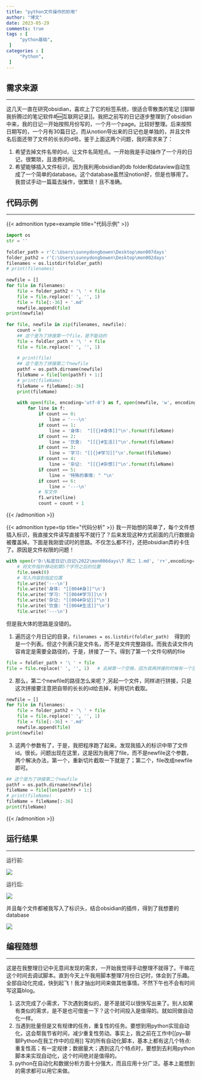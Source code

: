 ```yaml
---
title: "python文件操作的妙用"                         
author: "博文"   
date: 2023-05-29          
comments: true 
tags : [                                    
     "python基础",
 ]
categories : [                              
     "Python",
 ]
---
```


## 需求来源
---
这几天一直在研究obsidian，喜欢上了它的标签系统，很适合零散类的笔记
[[聊聊我折腾过的笔记软件#🆕互联网记录]]。我把之前写的日记逐步整理到了obsidian中来，我的日记一开始按照月份写的，一个月一个page。比较好整理。后来按照日期写的，一个月有30篇日记，而从notion导出来的日记也是单独的，并且文件名后面还带了文件的长长的id号。鉴于上面这两个问题，我的需求来了：
1. 希望去掉文件名带的id，让文件名简短点。一开始我是手动操作了一个月的日记，很繁琐，且浪费时间。
2. 希望能够插入文件标识，因为我利用obsidian的db folder和dataview自动生成了一个简单的database。这个database虽然没notion好，但是也够用了。我尝试手动一篇篇去操作，很繁琐！且不准确。

##  代码示例
---
{{< admonition type=example title="代码示例"  >}}
```python
import os  
str = ''  
  
foldler_path = r'C:\Users\sunnydongbowen\Desktop\mon007days'  
folder_path2 = r'C:\Users\sunnydongbowen\Desktop\mon002days'  
filenames = os.listdir(foldler_path)  
# print(filenames)  
  
newfile = []  
for file in filenames:  
    file = folder_path2 + '\ ' + file  
    file = file.replace(' ', '', 1)  
    file = file[:-36] + '.md'  
    newfile.append(file)  
print(newfile)  
  
for file, newfile in zip(filenames, newfile):  
    count = 0  
    ## 这个是为了拼接第一个file，是不能动的  
    file = foldler_path + '\ ' + file  
    file = file.replace(' ', '', 1)  
  
    # print(file)  
    ## 这个是为了拼接第二个newfile  
    pathf = os.path.dirname(newfile)  
    fileName = file[len(pathf) + 1:]  
    # print(fileName)  
    fileName = fileName[:-36]  
    print(fileName)  
  
    with open(file, encoding='utf-8') as f, open(newfile, 'w', encoding='utf-8') as f1:  
        for line in f:  
            if count == 0:  
                line = '---\n'  
            if count == 1:  
                line = '身体:  "[[{}#身体]]"\n'.format(fileName)  
            if count == 2:  
                line = '饮食:  "[[{}#生活]]"\n'.format(fileName)  
            if count == 3:  
                line = '学习: "[[{}#学习]]"\n'.format(fileName)  
            if count == 4:  
                line = '杂记:  "[[{}#杂想]]"\n'.format(fileName)  
            if count == 5:  
                line = '特殊的事情: " "\n'  
            if count == 6:  
                line = '---\n'  
            # 写文件  
            f1.write(line)  
            count = count + 1
```
{{< /admonition >}}

{{< admonition type=tip title="代码分析"  >}}
我一开始想的简单了，每个文件想插入标识，我直接文件读写直接写不就行了？后来发现这种方式前面的几行数据会被覆盖掉。下面是我刚尝试时的思路。不仅怎么都不行，还把obsidian弄的卡住了。原因是文件权限的问题！
```python
with open(r'D:\私密日记\日记\2022\mon006days\7 周二 1.md', 'r+',encoding='utf-8') as file:  
    # 将文件指针移动到第5个字符之后的位置  
    file.seek(0)  
    # 写入内容到指定位置  
    file.write('---\n')  
    file.write('身体: "[[004#身]]"\n')  
    file.write('学习: "[[004#学习]]\n')  
    file.write('杂记: "[[004#杂记]]"\n')  
    file.write('饮食: "[[004#生活]]"\n')  
    file.write('---\n')
```

但是我大体的思路是没错的。
1. 遍历这个月日记的目录，`filenames = os.listdir(foldler_path)  `得到的是一个列表。但这个列表只是文件名，而不是文件完整路径。而我去读文件内容肯定是需要全路径的，于是，拼接了一下。得到了第一个文件句柄的file
```python
file = foldler_path + '\ ' + file  
file = file.replace(' ', '', 1)   # 去掉第一个空格，因为我再拼接的时候有一个空格。
```
2. 那么，第二个newfile的路径怎么来呢？,另起一个文件，同样进行拼接，只是这次拼接要注意把自带的长长的id给去掉，利用切片截取。
```python
newfile = []  
for file in filenames:  
    file = folder_path2 + '\ ' + file  
    file = file.replace(' ', '', 1)  
    file = file[:-36] + '.md'  
    newfile.append(file)  
print(newfile)  
```
3. 这两个参数有了，于是，我把程序跑了起来。发现我插入的标识中带了文件id。很长。问题出现在这里，这是因为我用了file，而不是newfile这个参数，两个解决办法，第一个，重新切片截取一下就是了；第二个，file改成newfile即可。
```python
## 这个是为了拼接第二个newfile  
pathf = os.path.dirname(newfile)  
fileName = file[len(pathf) + 1:]  
# print(fileName)  
fileName = fileName[:-36]  
print(fileName)  
```

{{< /admonition >}}

## 运行结果
---
运行前:

![](/python/20230529153323.png)

运行后:

![](/python/20230529153518.png)

并且每个文件都被我写入了标识头，结合obsidian的插件，得到了我想要的database

![](/python/20230529153725.png)


## 编程随想
---
这是在我整理日记中无意间发现的需求，一开始我觉得手动整理不就得了。干嘛花这个时间去调试脚本。直到今天上午我用脚本整理7月份日记时，体会到了乐趣。全部自动化完成，快到起飞！我才抽出时间来做其他事情。不然下午也不会有时间写这篇blog。
1. 这次完成了小需求，下次遇到类似的，是不是就可以很快写出来了。别人如果有类似的需求，是不是也可借鉴一下？这个时间投入是值得的。就如同做自动化一样。
2. 当遇到批量但是又有规律的任务，重复性的任务。要想到用python实现自动化，这会帮我节省时间，减少重复性劳动。事实上，我之前在工作中[[py~聊聊Python在我工作中的应用]]  写的所有自动化脚本，基本上都有这几个特点: 重复性高；有一定规律；数据量大；遇到这几个特点时，要想到去利用python脚本来实现自动化，这个时间绝对是值得的。
3. python在自动化和数据分析方面十分强大，而且应用十分广泛。基本上能想到的需求都可以用它来做。